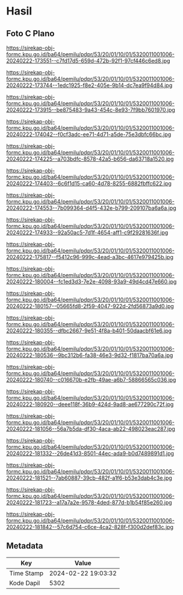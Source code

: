 # Hasil

## Foto C Plano

https://sirekap-obj-formc.kpu.go.id/ba64/pemilu/pdpr/53/20/01/10/01/5320011001006-20240222-173551--c7fd17d5-659d-472b-92f1-97cf446c6ed8.jpg

https://sirekap-obj-formc.kpu.go.id/ba64/pemilu/pdpr/53/20/01/10/01/5320011001006-20240222-173744--1edc1925-f8e2-405e-9b14-dc7ea9f94d84.jpg

https://sirekap-obj-formc.kpu.go.id/ba64/pemilu/pdpr/53/20/01/10/01/5320011001006-20240222-173915--be875483-9a43-454c-8e93-7f9bb7601970.jpg

https://sirekap-obj-formc.kpu.go.id/ba64/pemilu/pdpr/53/20/01/10/01/5320011001006-20240222-174042--f0cf3adc-ee71-4d71-a5de-75e3dbfc66bc.jpg

https://sirekap-obj-formc.kpu.go.id/ba64/pemilu/pdpr/53/20/01/10/01/5320011001006-20240222-174225--a703bdfc-8578-42a5-b656-da63718a1520.jpg

https://sirekap-obj-formc.kpu.go.id/ba64/pemilu/pdpr/53/20/01/10/01/5320011001006-20240222-174403--6c6f1d15-ca60-4d78-8255-6882fbffc622.jpg

https://sirekap-obj-formc.kpu.go.id/ba64/pemilu/pdpr/53/20/01/10/01/5320011001006-20240222-174553--7b099364-d4f5-432e-b799-209107ba6a6a.jpg

https://sirekap-obj-formc.kpu.go.id/ba64/pemilu/pdpr/53/20/01/10/01/5320011001006-20240222-174933--92a50ac5-7d1f-4654-aff1-c9f29281636f.jpg

https://sirekap-obj-formc.kpu.go.id/ba64/pemilu/pdpr/53/20/01/10/01/5320011001006-20240222-175817--f5412c96-999c-4ead-a3bc-4617e979425b.jpg

https://sirekap-obj-formc.kpu.go.id/ba64/pemilu/pdpr/53/20/01/10/01/5320011001006-20240222-180004--fc1ed3d3-7e2e-4098-93a9-49d4cd47e660.jpg

https://sirekap-obj-formc.kpu.go.id/ba64/pemilu/pdpr/53/20/01/10/01/5320011001006-20240222-180157--05665fd8-2f59-4047-922d-2fd56873a9d0.jpg

https://sirekap-obj-formc.kpu.go.id/ba64/pemilu/pdpr/53/20/01/10/01/5320011001006-20240222-180355--dfbc2667-9e51-4f8a-b401-50daacbf61e6.jpg

https://sirekap-obj-formc.kpu.go.id/ba64/pemilu/pdpr/53/20/01/10/01/5320011001006-20240222-180536--9bc312b6-fa38-46e3-9d32-f1817ba70a6a.jpg

https://sirekap-obj-formc.kpu.go.id/ba64/pemilu/pdpr/53/20/01/10/01/5320011001006-20240222-180740--c016670b-e2fb-49ae-a6b7-58866565c036.jpg

https://sirekap-obj-formc.kpu.go.id/ba64/pemilu/pdpr/53/20/01/10/01/5320011001006-20240222-180920--deee118f-36b9-424d-9ad8-ae677290c72f.jpg

https://sirekap-obj-formc.kpu.go.id/ba64/pemilu/pdpr/53/20/01/10/01/5320011001006-20240222-181056--56a7b5da-df30-4aca-ab22-498023eac287.jpg

https://sirekap-obj-formc.kpu.go.id/ba64/pemilu/pdpr/53/20/01/10/01/5320011001006-20240222-181332--26de41d3-8501-44ec-ada9-b0d7489891d1.jpg

https://sirekap-obj-formc.kpu.go.id/ba64/pemilu/pdpr/53/20/01/10/01/5320011001006-20240222-181521--7ab60887-39cb-482f-a1f6-b53e3dab4c3e.jpg

https://sirekap-obj-formc.kpu.go.id/ba64/pemilu/pdpr/53/20/01/10/01/5320011001006-20240222-181723--a17a7a2e-9578-4ded-877d-b1b54f85e260.jpg

https://sirekap-obj-formc.kpu.go.id/ba64/pemilu/pdpr/53/20/01/10/01/5320011001006-20240222-181842--57c6d754-c6ce-4ca2-828f-f300d2def83c.jpg


## Metadata

| Key        | Value               |
| ---------- | ------------------- |
| Time Stamp | 2024-02-22 19:03:32 |
| Kode Dapil | 5302                |



